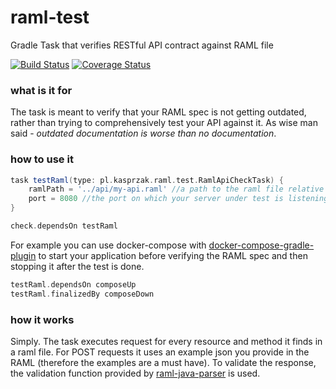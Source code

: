 # raml-test
Gradle Task that verifies RESTful API contract against RAML file 

[![Build Status](https://travis-ci.org/makasprzak/raml-test.svg?branch=master)](https://travis-ci.org/makasprzak/raml-test)
[![Coverage Status](https://coveralls.io/repos/github/makasprzak/raml-test/badge.svg?branch=master&dummy)](https://coveralls.io/github/makasprzak/raml-test?branch=master)

### what is it for
The task is meant to verify that your RAML spec is not getting outdated, rather than trying to comprehensively test your API against it. As wise man said - _outdated documentation is worse than no documentation_.

### how to use it
```groovy
task testRaml(type: pl.kasprzak.raml.test.RamlApiCheckTask) {
    ramlPath = '../api/my-api.raml' //a path to the raml file relative to the project directory
    port = 8080 //the port on which your server under test is listening
}

check.dependsOn testRaml
```
For example you can use docker-compose with [docker-compose-gradle-plugin](https://github.com/avast/docker-compose-gradle-plugin) to start your application before verifying the RAML spec and then stopping it after the test is done.
```groovy
testRaml.dependsOn composeUp
testRaml.finalizedBy composeDown
```

### how it works
Simply. The task executes request for every resource and method it finds in a raml file. For POST requests it uses an example json you provide in the RAML (therefore the examples are a must have). To validate the response, the validation function provided by [raml-java-parser](https://github.com/raml-org/raml-java-parser) is used.
